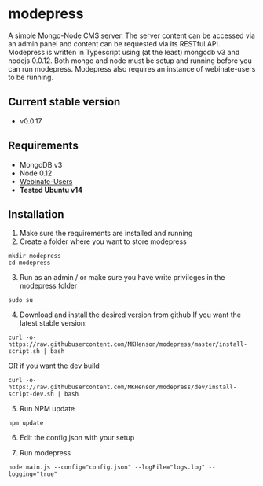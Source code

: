 # modepress
A simple Mongo-Node CMS server. The server content can be accessed via an admin 
panel and content can be requested via its RESTful API.
Modepress is written in Typescript using (at the least) mongodb v3 and nodejs 0.0.12. 
Both mongo and node must be setup and running before you can run modepress.
Modepress also requires an instance of webinate-users to be running.

## Current stable version
* v0.0.17

## Requirements
* MongoDB v3
* Node 0.12
* [Webinate-Users](https://github.com/MKHenson/webinate-users) 
* **Tested Ubuntu v14**

## Installation

1) Make sure the requirements are installed and running
2) Create a folder where you want to store modepress

```
mkdir modepress
cd modepress
```

3) Run as an admin / or make sure you have write privileges in the modepress folder
```
sudo su
```

4) Download and install the desired version from github
If you want the latest stable version:

```
curl -o- https://raw.githubusercontent.com/MKHenson/modepress/master/install-script.sh | bash
```

OR if you want the dev build

```
curl -o- https://raw.githubusercontent.com/MKHenson/modepress/dev/install-script-dev.sh | bash
```

5) Run NPM update

```
npm update
```

6) Edit the config.json with your setup

7) Run modepress

```
node main.js --config="config.json" --logFile="logs.log" --logging="true"
```
